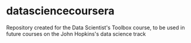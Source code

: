 # datasciencecoursera
Repository created for the Data Scientist's Toolbox course, to be used in future courses on the John Hopkins's data science track

